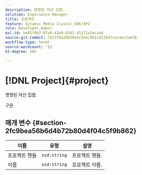 ```yaml
---
description: 명명된 자산 집합.
solution: Experience Manager
title: 프로젝트
feature: Dynamic Media Classic,SDK/API
role: Developer,Admin
exl-id: be85f9b7-07a0-42e9-8391-45371a1ecaa6
source-git-commit: f42378a20b58e4c5ebc961c6526d7cecabc2ae38
workflow-type: tm+mt
source-wordcount: '21'
ht-degree: 38%

---
```


# [!DNL Project]{#project}

명명된 자산 집합.

구문

## 매개 변수 {#section-2fc9bea56b6d4b72b80d4f04c5f9b862}

| 이름 | 유형 | 설명 |
|---|---|---|
| 프로젝트 핸들 | `xsd:string` | 프로젝트 핸들. |
| 이름 | `xsd:string` | 프로젝트 이름. |
